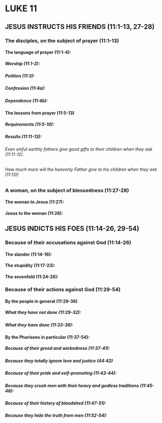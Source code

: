 ---
---
# LUKE 11
## JESUS INSTRUCTS HIS FRIENDS (11:1-13, 27-28) 
###  The disciples, on the subject of prayer (11:1-13) 
####  The language of prayer (11:1-4): 
#####  Worship (11:1-2): 
#####  Petition (11:3): 
#####  Confession (11:4a): 
#####  Dependence (11:4b): 
####  The lessons from prayer (11:5-13) 
#####  Requirements (11:5-10): 
#####  Results (11:11-13): 
######  Even sinful earthly fathers give good gifts to their children when they ask (11:11-12). 
######  How much more will the heavenly Father give to his children when they ask (11:13)! 
###  A woman, on the subject of blessedness (11:27-28) 
####  The woman to Jesus (11:27): 
####  Jesus to the woman (11:28): 
## JESUS INDICTS HIS FOES (11:14-26, 29-54) 
###  Because of their accusations against God (11:14-26) 
####  The slander (11:14-16): 
####  The stupidity (11:17-23): 
####  The sevenfold (11:24-26): 
###  Because of their actions against God (11:29-54) 
####  By the people in general (11:29-36) 
#####  What they have not done (11:29-32): 
#####  What they have done (11:33-36): 
####  By the Pharisees in particular (11:37-54): 
#####  Because of their greed and wickedness (11:37-41): 
#####  Because they totally ignore love and justice (44:42) 
#####  Because of their pride and self-promoting (11:43-44): 
#####  Because they crush men with their heavy and godless traditions (11:45-46): 
#####  Because of their history of bloodshed (11:47-51): 
#####  Because they hide the truth from men (11:52-54): 
